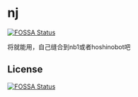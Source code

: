 # nj
[![FOSSA Status](https://app.fossa.com/api/projects/git%2Bgithub.com%2Fyimo0908%2Fnj.svg?type=shield)](https://app.fossa.com/projects/git%2Bgithub.com%2Fyimo0908%2Fnj?ref=badge_shield)

将就能用，自己缝合到nb1或者hoshinobot吧


## License
[![FOSSA Status](https://app.fossa.com/api/projects/git%2Bgithub.com%2Fyimo0908%2Fnj.svg?type=large)](https://app.fossa.com/projects/git%2Bgithub.com%2Fyimo0908%2Fnj?ref=badge_large)